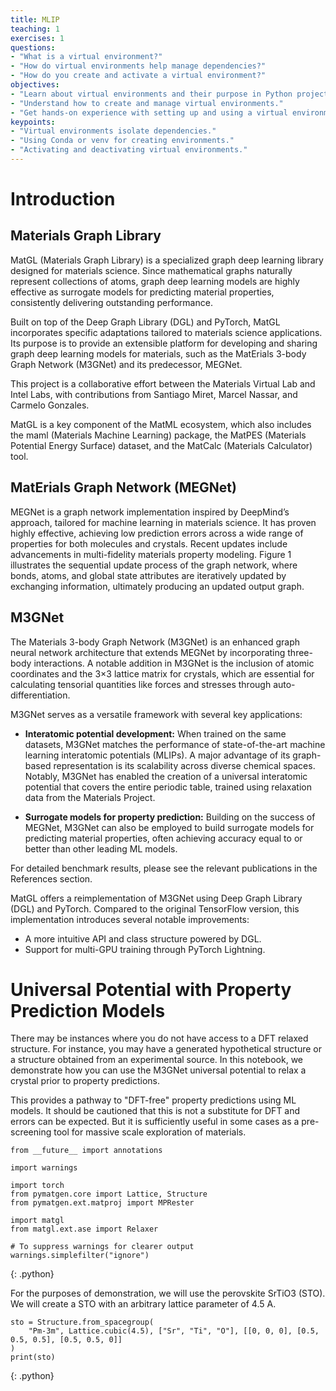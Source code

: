 ```yaml
---
title: MLIP
teaching: 1
exercises: 1
questions:
- "What is a virtual environment?"
- "How do virtual environments help manage dependencies?"
- "How do you create and activate a virtual environment?"
objectives:
- "Learn about virtual environments and their purpose in Python projects."
- "Understand how to create and manage virtual environments."
- "Get hands-on experience with setting up and using a virtual environment."
keypoints:
- "Virtual environments isolate dependencies."
- "Using Conda or venv for creating environments."
- "Activating and deactivating virtual environments."
---
```


# Introduction

## Materials Graph Library

MatGL (Materials Graph Library) is a specialized graph deep learning library designed for materials science. Since mathematical graphs naturally represent collections of atoms, graph deep learning models are highly effective as surrogate models for predicting material properties, consistently delivering outstanding performance.

Built on top of the Deep Graph Library (DGL) and PyTorch, MatGL incorporates specific adaptations tailored to materials science applications. Its purpose is to provide an extensible platform for developing and sharing graph deep learning models for materials, such as the MatErials 3-body Graph Network (M3GNet) and its predecessor, MEGNet.

This project is a collaborative effort between the Materials Virtual Lab and Intel Labs, with contributions from Santiago Miret, Marcel Nassar, and Carmelo Gonzales.

MatGL is a key component of the MatML ecosystem, which also includes the maml (Materials Machine Learning) package, the MatPES (Materials Potential Energy Surface) dataset, and the MatCalc (Materials Calculator) tool.

## MatErials Graph Network (MEGNet)

MEGNet is a graph network implementation inspired by DeepMind’s approach, tailored for machine learning in materials science. It has proven highly effective, achieving low prediction errors across a wide range of properties for both molecules and crystals. Recent updates include advancements in multi-fidelity materials property modeling. Figure 1 illustrates the sequential update process of the graph network, where bonds, atoms, and global state attributes are iteratively updated by exchanging information, ultimately producing an updated output graph.

## M3GNet

The Materials 3-body Graph Network (M3GNet) is an enhanced graph neural network architecture that extends MEGNet by incorporating three-body interactions. A notable addition in M3GNet is the inclusion of atomic coordinates and the 3×3 lattice matrix for crystals, which are essential for calculating tensorial quantities like forces and stresses through auto-differentiation. 

M3GNet serves as a versatile framework with several key applications:

- **Interatomic potential development:** When trained on the same datasets, M3GNet matches the performance of state-of-the-art machine learning interatomic potentials (MLIPs). A major advantage of its graph-based representation is its scalability across diverse chemical spaces. Notably, M3GNet has enabled the creation of a universal interatomic potential that covers the entire periodic table, trained using relaxation data from the Materials Project.
  
- **Surrogate models for property prediction:** Building on the success of MEGNet, M3GNet can also be employed to build surrogate models for predicting material properties, often achieving accuracy equal to or better than other leading ML models.

For detailed benchmark results, please see the relevant publications in the References section.

MatGL offers a reimplementation of M3GNet using Deep Graph Library (DGL) and PyTorch. Compared to the original TensorFlow version, this implementation introduces several notable improvements:

- A more intuitive API and class structure powered by DGL.
- Support for multi-GPU training through PyTorch Lightning.

# Universal Potential with Property Prediction Models

There may be instances where you do not have access to a DFT relaxed structure. For instance, you may have a generated hypothetical structure or a structure obtained from an experimental source. In this notebook, we demonstrate how you can use the M3GNet universal potential to relax a crystal prior to property predictions.

This provides a pathway to "DFT-free" property predictions using ML models. It should be cautioned that this is not a substitute for DFT and errors can be expected. But it is sufficiently useful in some cases as a pre-screening tool for massive scale exploration of materials.

~~~
from __future__ import annotations

import warnings

import torch
from pymatgen.core import Lattice, Structure
from pymatgen.ext.matproj import MPRester

import matgl
from matgl.ext.ase import Relaxer

# To suppress warnings for clearer output
warnings.simplefilter("ignore")
~~~
{: .python}

For the purposes of demonstration, we will use the perovskite SrTiO3 (STO). We will create a STO with an arbitrary lattice parameter of 4.5 A.

~~~
sto = Structure.from_spacegroup(
    "Pm-3m", Lattice.cubic(4.5), ["Sr", "Ti", "O"], [[0, 0, 0], [0.5, 0.5, 0.5], [0.5, 0.5, 0]]
)
print(sto)
~~~
{: .python}
